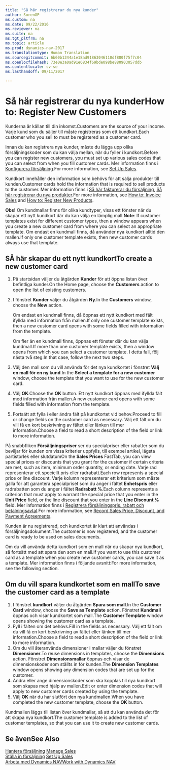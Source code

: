 ```yaml
---
title: "Så här registrerar du nya kunder"
author: SorenGP
ms.custom: na
ms.date: 09/22/2016
ms.reviewer: na
ms.suite: na
ms.tgt_pltfrm: na
ms.topic: article
ms.prod: dynamics-nav-2017
ms.translationtype: Human Translation
ms.sourcegitcommit: 6b60b1344a1e18ad91863046110df880f75f7c04
ms.openlocfilehash: 73e0e3a0ad91e6834f69bde098be880903057ddb
ms.contentlocale: sv-se
ms.lasthandoff: 09/11/2017

---
```


# <a name="how-to-register-new-customers"></a><span data-ttu-id="53f4a-102">Så här registrerar du nya kunder</span><span class="sxs-lookup"><span data-stu-id="53f4a-102">How to: Register New Customers</span></span>
<span data-ttu-id="53f4a-103">Kunderna är källan till din inkomst.</span><span class="sxs-lookup"><span data-stu-id="53f4a-103">Customers are the source of your income.</span></span> <span data-ttu-id="53f4a-104">Varje kund som du säljer till måste registreras som ett kundkort.</span><span class="sxs-lookup"><span data-stu-id="53f4a-104">Each customer who you sell to must be registered as a customer card.</span></span>

<span data-ttu-id="53f4a-105">Innan du kan registrera nya kunder, måste du lägga upp olika försäljningskoder som du kan välja mellan, när du fyller i kundkort.</span><span class="sxs-lookup"><span data-stu-id="53f4a-105">Before you can register new customers, you must set up various sales codes that you can select from when you fill customer cards.</span></span> <span data-ttu-id="53f4a-106">Mer information finns i [Konfigurera försäljning](sales-setup-sales.md).</span><span class="sxs-lookup"><span data-stu-id="53f4a-106">For more information, see [Set Up Sales](sales-setup-sales.md).</span></span>

<span data-ttu-id="53f4a-107">Kundkort innehåller den information som behövs för att sälja produkter till kunden.</span><span class="sxs-lookup"><span data-stu-id="53f4a-107">Customer cards hold the information that is required to sell products to the customer.</span></span> <span data-ttu-id="53f4a-108">Mer information finns i [Så här fakturerar du försäljning](sales-how-invoice-sales.md), [Så här registrerar du nya produkter](inventory-how-register-new-products.md).</span><span class="sxs-lookup"><span data-stu-id="53f4a-108">For more information, see [How to: Invoice Sales](sales-how-invoice-sales.md) and [How to: Register New Products](inventory-how-register-new-products.md).</span></span>

<span data-ttu-id="53f4a-109">**Obs!** Om kundmallar finns för olika kundtyper, visas ett fönster när du skapar ett nytt kundkort där du kan välja en lämplig mall.</span><span class="sxs-lookup"><span data-stu-id="53f4a-109">**Note**: If customer templates exist for different customer types, then a window appears when you create a new customer card from where you can select an appropriate template.</span></span> <span data-ttu-id="53f4a-110">Om endast en kundmall finns, då använder nya kundkort alltid den mallen.</span><span class="sxs-lookup"><span data-stu-id="53f4a-110">If only one customer template exists, then new customer cards always use that template.</span></span>

## <a name="to-create-a-new-customer-card"></a><span data-ttu-id="53f4a-111">SÅ här skapar du ett nytt kundkort</span><span class="sxs-lookup"><span data-stu-id="53f4a-111">To create a new customer card</span></span>
1. <span data-ttu-id="53f4a-112">På startsidan väljer du åtgärden **Kunder** för att öppna listan över befintliga kunder.</span><span class="sxs-lookup"><span data-stu-id="53f4a-112">On the Home page, choose the **Customers** action to open the list of existing customers.</span></span>  
2. <span data-ttu-id="53f4a-113">I fönstret **Kunder** väljer du åtgärden **Ny**.</span><span class="sxs-lookup"><span data-stu-id="53f4a-113">In the **Customers** window, choose the **New** action.</span></span>

    <span data-ttu-id="53f4a-114">Om endast en kundmall finns, då öppnas ett nytt kundkort med fält ifyllda med information från mallen.</span><span class="sxs-lookup"><span data-stu-id="53f4a-114">If only one customer template exists, then a new customer card opens with some fields filled with information from the template.</span></span>

    <span data-ttu-id="53f4a-115">Om fler än en kundmall finns, öppnas ett fönster där du kan välja kundmall.</span><span class="sxs-lookup"><span data-stu-id="53f4a-115">If more than one customer template exists, then a window opens from which you can select a customer template.</span></span> <span data-ttu-id="53f4a-116">I detta fall, följ nästa två steg.</span><span class="sxs-lookup"><span data-stu-id="53f4a-116">In that case, follow the next two steps.</span></span>
3. <span data-ttu-id="53f4a-117">Välj den mall som du vill använda för det nya kundkortet i fönstret **Välj en mall för en ny kund**.</span><span class="sxs-lookup"><span data-stu-id="53f4a-117">In the **Select a template for a new customer** window, choose the template that you want to use for the new customer card.</span></span>
4. <span data-ttu-id="53f4a-118">Välj **OK**.</span><span class="sxs-lookup"><span data-stu-id="53f4a-118">Choose the **OK** button.</span></span> <span data-ttu-id="53f4a-119">Ett nytt kundkort öppnas med ifyllda fält med information från mallen.</span><span class="sxs-lookup"><span data-stu-id="53f4a-119">A new customer card opens with some fields filled with information from the template.</span></span>  
5. <span data-ttu-id="53f4a-120">Fortsätt att fylla i eller ändra fält på kundkortet vid behov.</span><span class="sxs-lookup"><span data-stu-id="53f4a-120">Proceed to fill or change fields on the customer card as necessary.</span></span> <span data-ttu-id="53f4a-121">Välj ett fält om du vill få en kort beskrivning av fältet eller länken till mer information.</span><span class="sxs-lookup"><span data-stu-id="53f4a-121">Choose a field to read a short description of the field or link to more information.</span></span>

<span data-ttu-id="53f4a-122">På snabbfliken **Försäljningspriser** ser du specialpriser eller rabatter som du beviljar för kunden om vissa kriterier uppfylls, till exempel artikel, lägsta partistorlek eller slutdatum</span><span class="sxs-lookup"><span data-stu-id="53f4a-122">On the **Sales Prices** FastTab, you can view special prices or discounts that you grant for the customer if certain criteria are met, such as item, minimum order quantity, or ending date.</span></span> <span data-ttu-id="53f4a-123">Varje rad representerar ett speciellt pris eller radrabatt.</span><span class="sxs-lookup"><span data-stu-id="53f4a-123">Each row represents a special price or line discount.</span></span> <span data-ttu-id="53f4a-124">Varje kolumn representerar ett kriterium som måste gälla för att garantera specialpriset som du anger i fältet **Enhetspris** eller radrabatten som du anger i fältet **Radrabatt %**.</span><span class="sxs-lookup"><span data-stu-id="53f4a-124">Each column represents a criterion that must apply to warrant the special price that you enter in the **Unit Price** field, or the line discount that you enter in the **Line Discount %** field.</span></span> <span data-ttu-id="53f4a-125">Mer information finns i [Registrera försäljningspris, rabatt och betalningsavtal](sales-how-record-sales-price-discount-payment-agreements.md).</span><span class="sxs-lookup"><span data-stu-id="53f4a-125">For more information, see [Record Sales Price, Discount, and Payment Agreements](sales-how-record-sales-price-discount-payment-agreements.md).</span></span>

<span data-ttu-id="53f4a-126">Kunden är nu registrerad, och kundkortet är klart att användas i försäljningsdokument.</span><span class="sxs-lookup"><span data-stu-id="53f4a-126">The customer is now registered, and the customer card is ready to be used on sales documents.</span></span>

<span data-ttu-id="53f4a-127">Om du vill använda detta kundkort som en mall när du skapar nya kundkort, så fortsätt med att spara den som en mall.</span><span class="sxs-lookup"><span data-stu-id="53f4a-127">If you want to use this customer card as a template when you create new customer cards, you can save it as a template.</span></span> <span data-ttu-id="53f4a-128">Mer information finns i följande avsnitt:</span><span class="sxs-lookup"><span data-stu-id="53f4a-128">For more information, see the following section.</span></span>

## <a name="to-save-the-customer-card-as-a-template"></a><span data-ttu-id="53f4a-129">Om du vill spara kundkortet som en mall</span><span class="sxs-lookup"><span data-stu-id="53f4a-129">To save the customer card as a template</span></span>
1. <span data-ttu-id="53f4a-130">I fönstret **kundkort** väljer du åtgärden **Spara som mall**.</span><span class="sxs-lookup"><span data-stu-id="53f4a-130">In the **Customer Card** window, choose the **Save as Template** action.</span></span> <span data-ttu-id="53f4a-131">Fönstret **Kundmall** öppnas och visar kundkortet som mall.</span><span class="sxs-lookup"><span data-stu-id="53f4a-131">The **Customer Template** window opens showing the customer card as a template.</span></span>
2. <span data-ttu-id="53f4a-132">Fyll i fälten om det behövs.</span><span class="sxs-lookup"><span data-stu-id="53f4a-132">Fill in the fields as necessary.</span></span> <span data-ttu-id="53f4a-133">Välj ett fält om du vill få en kort beskrivning av fältet eller länken till mer information.</span><span class="sxs-lookup"><span data-stu-id="53f4a-133">Choose a field to read a short description of the field or link to more information.</span></span>
3. <span data-ttu-id="53f4a-134">Om du vill återanvända dimensioner i mallar väljer du fönstret **Dimensioner**.</span><span class="sxs-lookup"><span data-stu-id="53f4a-134">To reuse dimensions in templates, choose the **Dimensions** action.</span></span> <span data-ttu-id="53f4a-135">Fönstret **Dimensionsmallar** öppnas och visar de dimensionskoder som ställts in för kunden.</span><span class="sxs-lookup"><span data-stu-id="53f4a-135">The **Dimension Templates** window opens showing any dimension codes that are set up for the customer.</span></span>
4. <span data-ttu-id="53f4a-136">Ändra eller ange dimensionskoder som ska kopplas till nya kundkort som skapas med hjälp av mallen.</span><span class="sxs-lookup"><span data-stu-id="53f4a-136">Edit or enter dimension codes that will apply to new customer cards created by using the template.</span></span>  
5. <span data-ttu-id="53f4a-137">Välj **OK** när du har slutfört den nya kundmallen.</span><span class="sxs-lookup"><span data-stu-id="53f4a-137">When you have completed the new customer template, choose the **OK** button.</span></span>

<span data-ttu-id="53f4a-138">Kundmallen läggs till listan över kundmallar, så att du kan använda det för att skapa nya kundkort.</span><span class="sxs-lookup"><span data-stu-id="53f4a-138">The customer template is added to the list of customer templates, so that you can use it to create new customer cards.</span></span>

## <a name="see-also"></a><span data-ttu-id="53f4a-139">Se även</span><span class="sxs-lookup"><span data-stu-id="53f4a-139">See Also</span></span>  
<span data-ttu-id="53f4a-140">[Hantera försäljning](sales-manage-sales.md)  </span><span class="sxs-lookup"><span data-stu-id="53f4a-140">[Manage Sales](sales-manage-sales.md)  </span></span>  
<span data-ttu-id="53f4a-141">[Ställa in försäljning](sales-setup-sales.md)  </span><span class="sxs-lookup"><span data-stu-id="53f4a-141">[Set Up Sales](sales-setup-sales.md)  </span></span>  
[<span data-ttu-id="53f4a-142">Arbeta med Dynamics NAV</span><span class="sxs-lookup"><span data-stu-id="53f4a-142">Work with Dynamics NAV</span></span>](ui-work-product.md)

